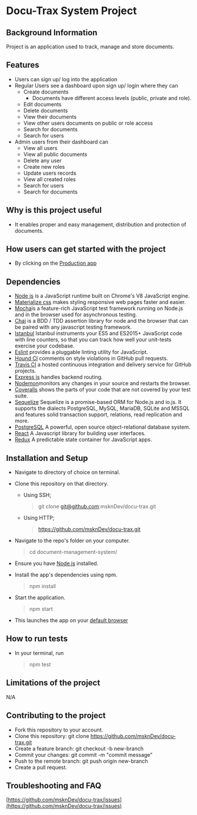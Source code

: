 
# Docu-Trax System Project
## Background Information
Project is an application used to track, manage and store documents.
## Features

* Users can sign up/ log into the application
* Regular Users see a dashboard upon sign up/ login where they can
  * Create documents
    * Documents have different access levels (public, private and role).
  * Edit documents
  * Delete documents
  * View their documents
  * View other users documents on public or role access
  * Search for documents
  * Search for users
* Admin users from their dashboard can
  * View all users
  * View all public documents
  * Delete any user
  * Create new roles
  * Update users records
  * View all created roles
  * Search for users
  * Search for documents

## Why is this project useful

* It enables proper and easy management, distribution and protection of documents.

## How users can get started with the project

- By clicking on the [Production app](https://doc-trax-staging.herokuapp.com/app/)

## Dependencies

- [Node js](https://nodejs.org/en/) is a JavaScript runtime built on Chrome's V8 JavaScript engine.
- [Materialize css](http://materializecss.com/) makes styling responsive web pages faster and easier.
- [Mocha](https://mochajs.org/)is a feature-rich JavaScript test framework running on Node.js and in the browser used for asynchronous testing.
- [Chai](https://chaijs.com/) is a BDD / TDD assertion library for node and the browser that can be paired with any javascript testing framework.
- [Istanbul](https://istanbul.js.org/) Istanbul instruments your ES5 and ES2015+ JavaScript code with line counters, so that you can track how well your unit-tests exercise your codebase.
- [Eslint](http://eslint.org/) provides a pluggable linting utility for JavaScript.
- [Hound CI](https://houndci.com/) comments on style violations in GitHub pull requests.
- [Travis CI](https://travis-ci.org/) a hosted continuous integration and delivery service for GitHub projects.
- [Express js](http://expressjs.com/) handles backend routing.
- [Nodemon](https://nodemon.io/)monitors any changes in your source and restarts the browser.
- [Coveralls](https://coveralls.io/) shows the parts of your code that are not covered by your test suite.
- [Sequelize](http://docs.sequelizejs.com/) Sequelize is a promise-based ORM for Node.js and io.js. It supports the dialects PostgreSQL, MySQL, MariaDB, SQLite and MSSQL and features solid transaction support, relations, read replication and more.
- [PostgreSQL](https://www.postgresql.org/) A powerful, open source object-relational database system.
- [React](https://facebook.github.io/react/) A Javascript library for building user interfaces.
- [Redux](http://redux.js.org/) A predictable state container for JavaScript apps.


## Installation and Setup

- Navigate to directory of choice on terminal.
- Clone this repository on that directory.

   - Using SSH;

     > git clone git@github.com:msknDev/docu-trax.git
   - Using HTTP;

     > https://github.com/msknDev/docu-trax.git
- Navigate  to the repo's folder on your computer.

     > cd document-management-system/

- Ensure you have [Node.js](https://nodejs.org/en/) installed.
- Install the app's dependencies using npm.

     > npm install

- Start the application.

     > npm start

- This launches the app on your [default browser](http://localhost:5050/app/)

## How to run tests

- In your terminal, run
   > npm test


## Limitations of the project
  N/A

## Contributing to the project

* Fork this repository to your account.
* Clone this repository: git clone https://github.com/msknDev/docu-trax.git
* Create a feature branch: git checkout -b new-branch
* Commit your changes: git commit -m "commit message"
* Push to the remote branch: git push origin new-branch
* Create a pull request.

## Troubleshooting and FAQ

[https://github.com/msknDev/docu-trax/issues](https://github.com/msknDev/docu-trax/issues)
